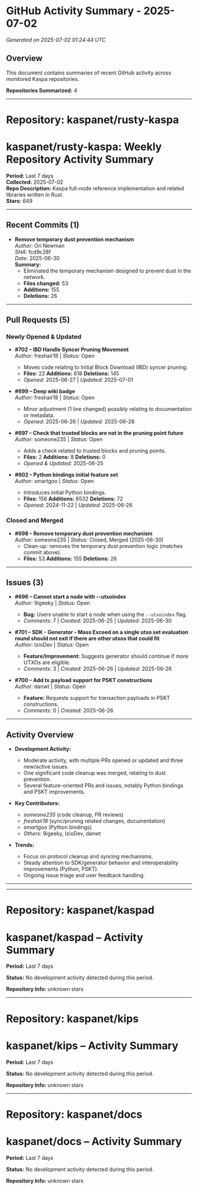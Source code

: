 # GitHub Activity Summary - 2025-07-02

*Generated on 2025-07-02 01:24:44 UTC*

## Overview

This document contains summaries of recent GitHub activity across monitored Kaspa repositories.

**Repositories Summarized:** 4

---

# Repository: kaspanet/rusty-kaspa

# kaspanet/rusty-kaspa: Weekly Repository Activity Summary

**Period:** Last 7 days  
**Collected:** 2025-07-02  
**Repo Description:** Kaspa full-node reference implementation and related libraries written in Rust.  
**Stars:** 649

---

## Recent Commits (1)

- **Remove temporary dust prevention mechanism**  
  _Author:_ Ori Newman  
  _SHA:_ fcd9c28f  
  _Date:_ 2025-06-30  
  **Summary:**  
  - Eliminated the temporary mechanism designed to prevent dust in the network.  
  - **Files changed:** 53  
  - **Additions:** 155  
  - **Deletions:** 26

---

## Pull Requests (5)

### Newly Opened & Updated

- **#702 – IBD Handle Syncer Pruning Movement**  
  _Author:_ freshair18 | _Status:_ Open  
  - Moves code relating to Initial Block Download (IBD) syncer pruning.
  - **Files:** 22   **Additions:** 618   **Deletions:** 145
  - _Opened:_ 2025-06-27 | _Updated:_ 2025-07-01

- **#699 – Deep wiki badge**  
  _Author:_ freshair18 | _Status:_ Open  
  - Minor adjustment (1 line changed) possibly relating to documentation or metadata.
  - _Opened:_ 2025-06-26 | _Updated:_ 2025-06-26

- **#697 – Check that trusted blocks are not in the pruning point future**  
  _Author:_ someone235 | _Status:_ Open  
  - Adds a check related to trusted blocks and pruning points.
  - **Files:** 2   **Additions:** 8   **Deletions:** 0
  - _Opened & Updated:_ 2025-06-25

- **#602 – Python bindings initial feature set**  
  _Author:_ smartgoo | _Status:_ Open  
  - Introduces initial Python bindings.  
  - **Files:** 156   **Additions:** 6532   **Deletions:** 72
  - _Opened:_ 2024-11-22 | _Updated:_ 2025-06-26

### Closed and Merged

- **#698 – Remove temporary dust prevention mechanism**  
  _Author:_ someone235 | _Status:_ Closed, Merged (2025-06-30)  
  - Clean-up: removes the temporary dust prevention logic (matches commit above).
  - **Files:** 53   **Additions:** 155   **Deletions:** 26

---

## Issues (3)

- **#696 – Cannot start a node with --utxoindex**  
  _Author:_ 9igeeky | _Status:_ Open  
  - **Bug:** Users unable to start a node when using the `--utxoindex` flag.
  - _Comments:_ 7 | _Created:_ 2025-06-25 | _Updated:_ 2025-06-30

- **#701 – SDK - Generator - Mass Exceed on a single utxo set evaluation round should not exit if there are other utxos that could fit**  
  _Author:_ IzioDev | _Status:_ Open  
  - **Feature/Improvement:** Suggests generator should continue if more UTXOs are eligible.
  - _Comments:_ 3 | _Created:_ 2025-06-26 | _Updated:_ 2025-06-26

- **#700 – Add tx.payload support for PSKT constructions**  
  _Author:_ danwt | _Status:_ Open  
  - **Feature:** Requests support for transaction payloads in PSKT constructions.
  - _Comments:_ 0 | _Created:_ 2025-06-26

---

## Activity Overview

- **Development Activity:**  
  - Moderate activity, with multiple PRs opened or updated and three new/active issues.
  - One significant code cleanup was merged, relating to dust prevention.
  - Several feature-oriented PRs and issues, notably Python bindings and PSKT improvements.

- **Key Contributors:**  
  - _someone235_ (code cleanup, PR reviews)  
  - _freshair18_ (sync/pruning related changes, documentation)  
  - _smartgoo_ (Python bindings)  
  - _Others:_ 9igeeky, IzioDev, danwt

- **Trends:**  
  - Focus on protocol cleanup and syncing mechanisms.
  - Steady attention to SDK/generator behavior and interoperability improvements (Python, PSKT).
  - Ongoing issue triage and user feedback handling.

---

---

# Repository: kaspanet/kaspad

# kaspanet/kaspad – Activity Summary
**Period:** Last 7 days

**Status:** No development activity detected during this period.

**Repository Info:** unknown stars


---

# Repository: kaspanet/kips

# kaspanet/kips – Activity Summary
**Period:** Last 7 days

**Status:** No development activity detected during this period.

**Repository Info:** unknown stars


---

# Repository: kaspanet/docs

# kaspanet/docs – Activity Summary
**Period:** Last 7 days

**Status:** No development activity detected during this period.

**Repository Info:** unknown stars


